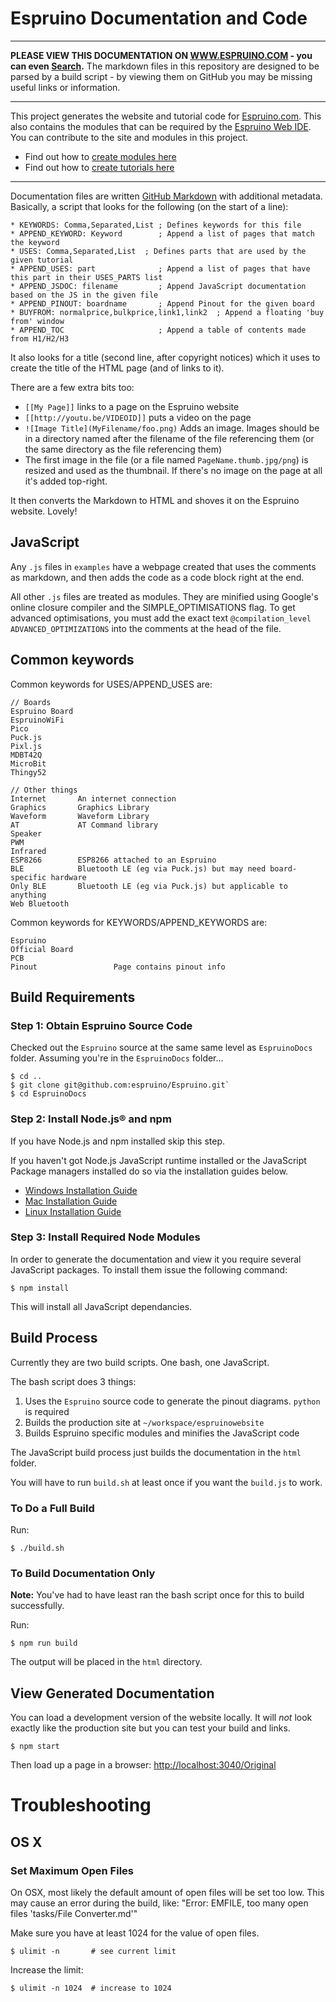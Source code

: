 <!--- Copyright (c) 2013 Gordon Williams, Pur3 Ltd. See the file LICENSE for copying permission. -->
# Espruino Documentation and Code

------------------------------------------------------------

**PLEASE VIEW THIS DOCUMENTATION ON [WWW.ESPRUINO.COM](http://espruino.com) - you can even [Search](http://espruino.com/Search).** The markdown files in this repository are designed to be parsed by a build script - by viewing them on GitHub you may be missing useful links or information.

------------------------------------------------------------

This project generates the website and tutorial code for [Espruino.com](http://espruino.com). This also contains the modules that can be required by the [Espruino  Web IDE](http://www.espruino.com/Web+IDE). You can contribute to the site and modules in this project.

* Find out how to [create modules here](http://www.espruino.com/Writing+Modules)
* Find out how to [create tutorials here](http://www.espruino.com/Writing+Tutorials)

------------------------------------------------------------

Documentation files are written [GitHub Markdown](https://help.github.com/articles/github-flavored-markdown) with additional metadata. Basically, a script that looks for the following (on the start of a line):

    * KEYWORDS: Comma,Separated,List ; Defines keywords for this file
    * APPEND_KEYWORD: Keyword        ; Append a list of pages that match the keyword
    * USES: Comma,Separated,List  ; Defines parts that are used by the given tutorial
    * APPEND_USES: part              ; Append a list of pages that have this part in their USES_PARTS list
    * APPEND_JSDOC: filename         ; Append JavaScript documentation based on the JS in the given file
    * APPEND_PINOUT: boardname       ; Append Pinout for the given board
    * BUYFROM: normalprice,bulkprice,link1,link2  ; Append a floating 'buy from' window
    * APPEND_TOC                     ; Append a table of contents made from H1/H2/H3

It also looks for a title (second line, after copyright notices) which it uses to create the title of the HTML page (and of links to it).

There are a few extra bits too:

* ```[[My Page]]``` links to a page on the Espruino website
* ```[[http://youtu.be/VIDEOID]]``` puts a video on the page
* ```![Image Title](MyFilename/foo.png)``` Adds an image. Images should be in a directory named after the filename of the file referencing them (or the same directory as the file referencing them)
* The first image in the file (or a file named `PageName.thumb.jpg/png`) is resized and used as the thumbnail. If there's no image on the page at all it's added top-right.

It then converts the Markdown to HTML and shoves it on the Espruino website. Lovely!

## JavaScript

Any `.js` files in `examples` have a webpage created that uses the comments as markdown, and then adds the code as a code block right at the end.

All other `.js` files are treated as modules. They are minified using Google's online closure compiler and the SIMPLE_OPTIMISATIONS flag. To get advanced optimisations, you must add the exact text `@compilation_level ADVANCED_OPTIMIZATIONS` into the comments at the head of the file.

## Common keywords

Common keywords for USES/APPEND_USES are:

```
// Boards
Espruino Board
EspruinoWiFi
Pico
Puck.js
Pixl.js
MDBT42Q
MicroBit
Thingy52

// Other things
Internet       An internet connection
Graphics       Graphics Library
Waveform       Waveform Library
AT             AT Command library
Speaker
PWM
Infrared
ESP8266        ESP8266 attached to an Espruino
BLE            Bluetooth LE (eg via Puck.js) but may need board-specific hardware
Only BLE       Bluetooth LE (eg via Puck.js) but applicable to anything
Web Bluetooth
```

Common keywords for KEYWORDS/APPEND_KEYWORDS are:

```
Espruino
Official Board
PCB
Pinout                 Page contains pinout info
```

## Build Requirements

### Step 1: Obtain Espruino Source Code

Checked out the `Espruino` source at the same same level as `EspruinoDocs` folder. Assuming you're in the `EspruinoDocs` folder...

```
$ cd ..
$ git clone git@github.com:espruino/Espruino.git`
$ cd EspruinoDocs
```


### Step 2: Install Node.js® and npm

If you have Node.js and npm installed skip this step.

If you haven't got Node.js JavaScript runtime installed or the JavaScript Package managers installed  do so via the installation guides below.

* [Windows Installation Guide](http://treehouse.github.io/installation-guides/windows/node-windows.html)
* [Mac Installation Guide](http://treehouse.github.io/installation-guides/mac/node-mac.html)
* [Linux Installation Guide](http://treehouse.github.io/installation-guides/linux/node-linux.html)



### Step 3: Install Required Node Modules

In order to generate the documentation and view it you require several JavaScript packages. To install them issue the following command:

```
$ npm install
```

This will install all JavaScript dependancies.

## Build Process

Currently they are two build scripts. One bash, one JavaScript.

The bash script does 3 things:

1. Uses the `Espruino` source code to generate the pinout diagrams. `python` is required
2. Builds the production site at `~/workspace/espruinowebsite`
3. Builds Espruino specific modules and minifies the JavaScript code

The JavaScript build process just builds the documentation in the `html` folder.

You will have to run `build.sh` at least once if you want the `build.js` to work.

### To Do a Full Build

Run:

```
$ ./build.sh
```

###  To Build Documentation Only

**Note:** You've had to have least ran the bash script once for this to build successfully.

Run:

```
$ npm run build
```

The output will be placed in the `html` directory.

## View Generated Documentation

You can load a development version of the website locally.  It will *not* look exactly like the production site but you can test your build and links.

```
$ npm start
```

Then load up a page in a browser: [http://localhost:3040/Original](http://localhost:3040/Original)

# Troubleshooting

## OS X

### Set Maximum Open Files
On OSX, most likely the default amount of open files will be set too low.  This may cause
an error during the build, like: "Error: EMFILE, too many open files 'tasks/File Converter.md'"

Make sure you have at least 1024 for the value of open files.

```
$ ulimit -n       # see current limit
```

Increase the limit:

```
$ ulimit -n 1024  # increase to 1024
```
